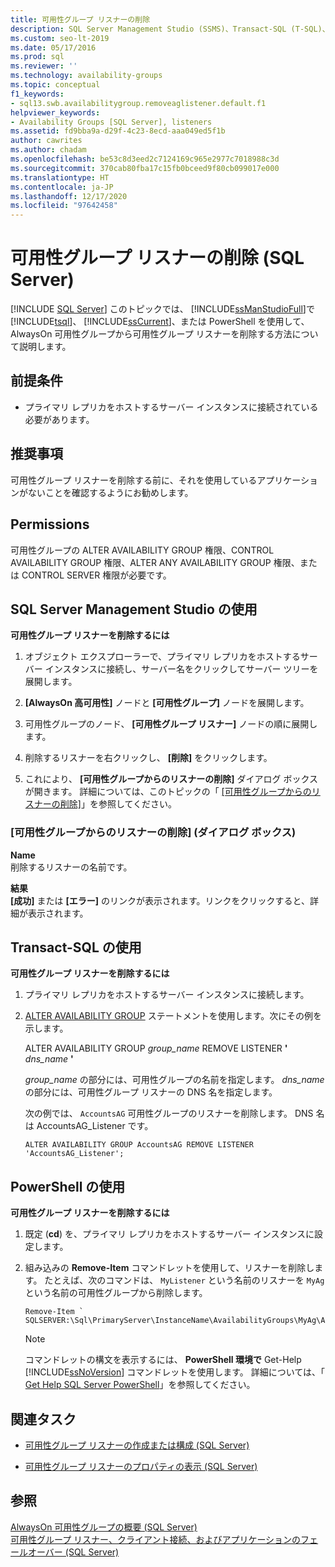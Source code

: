 ```yaml
---
title: 可用性グループ リスナーの削除
description: SQL Server Management Studio (SSMS)、Transact-SQL (T-SQL)、または SQL PowerShell を使用して Always On 可用性グループ リスナーを削除する方法について説明します。
ms.custom: seo-lt-2019
ms.date: 05/17/2016
ms.prod: sql
ms.reviewer: ''
ms.technology: availability-groups
ms.topic: conceptual
f1_keywords:
- sql13.swb.availabilitygroup.removeaglistener.default.f1
helpviewer_keywords:
- Availability Groups [SQL Server], listeners
ms.assetid: fd9bba9a-d29f-4c23-8ecd-aaa049ed5f1b
author: cawrites
ms.author: chadam
ms.openlocfilehash: be53c8d3eed2c7124169c965e2977c7018988c3d
ms.sourcegitcommit: 370cab80fba17c15fb0bceed9f80cb099017e000
ms.translationtype: HT
ms.contentlocale: ja-JP
ms.lasthandoff: 12/17/2020
ms.locfileid: "97642458"
---
```

# <a name="remove-an-availability-group-listener-sql-server"></a>可用性グループ リスナーの削除 (SQL Server)
[!INCLUDE [SQL Server](../../../includes/applies-to-version/sqlserver.md)]
  このトピックでは、 [!INCLUDE[ssManStudioFull](../../../includes/ssmanstudiofull-md.md)]で [!INCLUDE[tsql](../../../includes/tsql-md.md)]、 [!INCLUDE[ssCurrent](../../../includes/sscurrent-md.md)]、または PowerShell を使用して、AlwaysOn 可用性グループから可用性グループ リスナーを削除する方法について説明します。  
  
  
##  <a name="prerequisites"></a><a name="Prerequisites"></a> 前提条件  
  
-   プライマリ レプリカをホストするサーバー インスタンスに接続されている必要があります。  
  
##  <a name="recommendations"></a><a name="Recommendations"></a> 推奨事項  
 可用性グループ リスナーを削除する前に、それを使用しているアプリケーションがないことを確認するようにお勧めします。  
 
  
##  <a name="permissions"></a><a name="Permissions"></a> Permissions  
 可用性グループの ALTER AVAILABILITY GROUP 権限、CONTROL AVAILABILITY GROUP 権限、ALTER ANY AVAILABILITY GROUP 権限、または CONTROL SERVER 権限が必要です。  
  
##  <a name="using-sql-server-management-studio"></a><a name="SSMSProcedure"></a> SQL Server Management Studio の使用  
 **可用性グループ リスナーを削除するには**  
  
1.  オブジェクト エクスプローラーで、プライマリ レプリカをホストするサーバー インスタンスに接続し、サーバー名をクリックしてサーバー ツリーを展開します。  
  
2.  **[AlwaysOn 高可用性]** ノードと **[可用性グループ]** ノードを展開します。  
  
3.  可用性グループのノード、 **[可用性グループ リスナー]** ノードの順に展開します。  
  
4.  削除するリスナーを右クリックし、 **[削除]** をクリックします。  
  
5.  これにより、 **[可用性グループからのリスナーの削除]** ダイアログ ボックスが開きます。 詳細については、このトピックの「 [[可用性グループからのリスナーの削除]](#AgListenerPropertiesDialog)」を参照してください。  
  
###  <a name="remove-listener-from-availability-group-dialog-box"></a><a name="AgListenerPropertiesDialog"></a> [可用性グループからのリスナーの削除] (ダイアログ ボックス)  
 **Name**  
 削除するリスナーの名前です。  
  
 **結果**  
 **[成功]** または **[エラー]** のリンクが表示されます。リンクをクリックすると、詳細が表示されます。  
  
##  <a name="using-transact-sql"></a><a name="TsqlProcedure"></a> Transact-SQL の使用  
 **可用性グループ リスナーを削除するには**  
  
1.  プライマリ レプリカをホストするサーバー インスタンスに接続します。  
  
2.  [ALTER AVAILABILITY GROUP](../../../t-sql/statements/alter-availability-group-transact-sql.md) ステートメントを使用します。次にその例を示します。  
  
     ALTER AVAILABILITY GROUP *group_name* REMOVE LISTENER **'** _dns_name_ **'**  
  
     *group_name* の部分には、可用性グループの名前を指定します。 *dns_name* の部分には、可用性グループ リスナーの DNS 名を指定します。  
  
     次の例では、 `AccountsAG` 可用性グループのリスナーを削除します。 DNS 名は AccountsAG_Listener です。  
  
    ```  
    ALTER AVAILABILITY GROUP AccountsAG REMOVE LISTENER 'AccountsAG_Listener';  
    ```  
  
##  <a name="using-powershell"></a><a name="PowerShellProcedure"></a> PowerShell の使用  
 **可用性グループ リスナーを削除するには**  
  
1.  既定 (**cd**) を、プライマリ レプリカをホストするサーバー インスタンスに設定します。  
  
2.  組み込みの **Remove-Item** コマンドレットを使用して、リスナーを削除します。 たとえば、次のコマンドは、 `MyListener` という名前のリスナーを `MyAg`という名前の可用性グループから削除します。  
  
    ```  
    Remove-Item `   
    SQLSERVER:\Sql\PrimaryServer\InstanceName\AvailabilityGroups\MyAg\AGListeners\MyListener  
    ```  
  
    > [!NOTE]  
    >  コマンドレットの構文を表示するには、 **PowerShell 環境で** Get-Help [!INCLUDE[ssNoVersion](../../../includes/ssnoversion-md.md)] コマンドレットを使用します。 詳細については、「 [Get Help SQL Server PowerShell](../../../powershell/sql-server-powershell.md)」を参照してください。  
  
##  <a name="related-tasks"></a><a name="RelatedTasks"></a> 関連タスク  
  
-   [可用性グループ リスナーの作成または構成 &#40;SQL Server&#41;](../../../database-engine/availability-groups/windows/create-or-configure-an-availability-group-listener-sql-server.md)  
  
-   [可用性グループ リスナーのプロパティの表示 &#40;SQL Server&#41;](../../../database-engine/availability-groups/windows/view-availability-group-listener-properties-sql-server.md)  
  
## <a name="see-also"></a>参照  
 [AlwaysOn 可用性グループの概要 &#40;SQL Server&#41;](../../../database-engine/availability-groups/windows/overview-of-always-on-availability-groups-sql-server.md)   
 [可用性グループ リスナー、クライアント接続、およびアプリケーションのフェールオーバー &#40;SQL Server&#41;](../../../database-engine/availability-groups/windows/listeners-client-connectivity-application-failover.md)  
  
